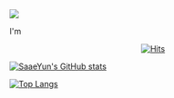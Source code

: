 <img src="https://capsule-render.vercel.app/api?type=Waving&color=gradient&height=250&section=header&text=Hi there👋&fontSize=100" />

I'm 

<div align=center>
  
[![Hits](https://hits.seeyoufarm.com/api/count/incr/badge.svg?url=https%3A%2F%2Fgithub.com%2Fgjbae1212%2FDuggun&count_bg=%23B5E5FF&title_bg=%23FFD1E8&icon=&icon_color=%23E7E7E7&title=hits&edge_flat=false)](https://hits.seeyoufarm.com)

</div>

<div>
  
[![SaaeYun's GitHub stats](https://github-readme-stats.vercel.app/api?username=SaaeYun&show_icons=true)](https://github.com/SaaeYun/github-readme-stats)

[![Top Langs](https://github-readme-stats.vercel.app/api/top-langs/?username=SaaeYun&layout=compact)](https://github.com/SaaeYun/github-readme-stats)

</div>
